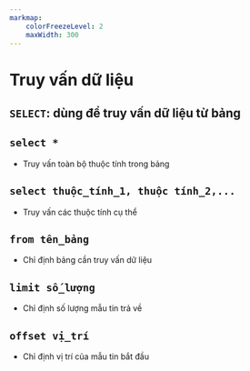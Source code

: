 ```yaml
---
markmap:
    colorFreezeLevel: 2
    maxWidth: 300
---
```


# Truy vấn dữ liệu

## `SELECT`: dùng để truy vấn dữ liệu từ bảng

## `select *`

- Truy vấn toàn bộ thuộc tính trong bảng

## `select thuộc_tính_1, thuộc tính_2,...`

- Truy vấn các thuộc tính cụ thể

## `from tên_bảng`

- Chỉ định bảng cần truy vấn dữ liệu

## `limit số_lượng`

- Chỉ định số lượng mẫu tin trả về

## `offset vị_trí`

- Chỉ định vị trí của mẫu tin bắt đầu
